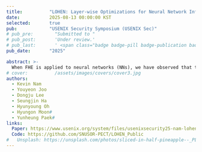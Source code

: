 ```yaml
---
title:          "LOHEN: Layer-wise Optimizations for Neural Network Inferences over Encrypted Data with High Performance or Accuracy"
date:           2025-08-13 00:00:00 KST
selected:       true
pub:            "USENIX Security Symposium (USENIX Sec)"
# pub_pre:        "Submitted to "
# pub_post:       'Under review.'
# pub_last:       ' <span class="badge badge-pill badge-publication badge-success">Spotlight</span>'
pub_date:       "2025"

abstract: >-
  When FHE is applied to neural networks (NNs), we have observed that the distinct layered architecture of NN models opens the door for a performance improvement by using layer-wise Ciphertext Configurations (CCs), because a globally chosen CC may not be the best possible CC for every layer individually. This paper introduces LOHEN, a technique crafted to attain high performance of NN inference by enabling to use layer-wise CC efficiently.
# cover:          /assets/images/covers/cover3.jpg
authors:
  - Kevin Nam
  - Youyeon Joo
  - Dongju Lee
  - Seungjin Ha
  - Hyunyoung Oh
  - Hyungon Moon#
  - Yunheung Paek#
links:
  Paper: https://www.usenix.org/system/files/usenixsecurity25-nam-lohen.pdf
  Code: https://github.com/SNUSOR-PECT/LOHEN_Public
#   Unsplash: https://unsplash.com/photos/sliced-in-half-pineapple--_PLJZmHZzk
---
```

